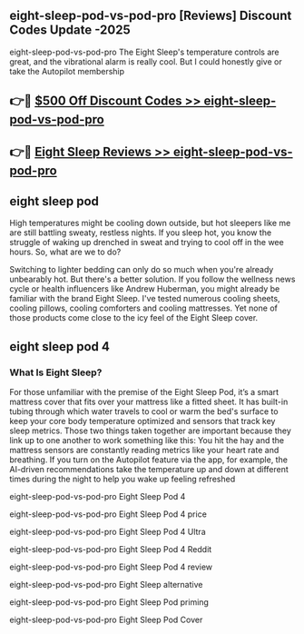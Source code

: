 ## eight-sleep-pod-vs-pod-pro [Reviews​] Discount Codes Update -2025

eight-sleep-pod-vs-pod-pro The Eight Sleep's temperature controls are great, and the vibrational alarm is really cool. But I could honestly give or take the Autopilot membership

## 👉🔴 [$500 Off Discount Codes >> eight-sleep-pod-vs-pod-pro](http://download.freeplayer.one?title=eight-sleep-pod-vs-pod-pro&ref=18-ES)

## 👉🔴 [Eight Sleep Reviews >> eight-sleep-pod-vs-pod-pro](http://download.freeplayer.one?title=eight-sleep-pod-vs-pod-pro&ref=18-ES)

## eight sleep pod

High temperatures might be cooling down outside, but hot sleepers like me are still battling sweaty, restless nights. If you sleep hot, you know the struggle of waking up drenched in sweat and trying to cool off in the wee hours. So, what are we to do?

Switching to lighter bedding can only do so much when you're already unbearably hot. But there's a better solution. If you follow the wellness news cycle or health influencers like Andrew Huberman, you might already be familiar with the brand Eight Sleep. I've tested numerous cooling sheets, cooling pillows, cooling comforters and cooling mattresses. Yet none of those products come close to the icy feel of the Eight Sleep cover.

## eight sleep pod 4

### What Is Eight Sleep?

For those unfamiliar with the premise of the Eight Sleep Pod, it’s a smart mattress cover that fits over your mattress like a fitted sheet. It has built-in tubing through which water travels to cool or warm the bed's surface to keep your core body temperature optimized and sensors that track key sleep metrics. Those two things taken together are important because they link up to one another to work something like this: You hit the hay and the mattress sensors are constantly reading metrics like your heart rate and breathing. If you turn on the Autopilot feature via the app, for example, the AI-driven recommendations take the temperature up and down at different times during the night to help you wake up feeling refreshed

eight-sleep-pod-vs-pod-pro Eight Sleep Pod 4

eight-sleep-pod-vs-pod-pro Eight Sleep Pod 4 price

eight-sleep-pod-vs-pod-pro Eight Sleep Pod 4 Ultra

eight-sleep-pod-vs-pod-pro Eight Sleep Pod 4 Reddit

eight-sleep-pod-vs-pod-pro Eight Sleep Pod 4 review

eight-sleep-pod-vs-pod-pro Eight Sleep alternative

eight-sleep-pod-vs-pod-pro Eight Sleep Pod priming

eight-sleep-pod-vs-pod-pro Eight Sleep Pod Cover
